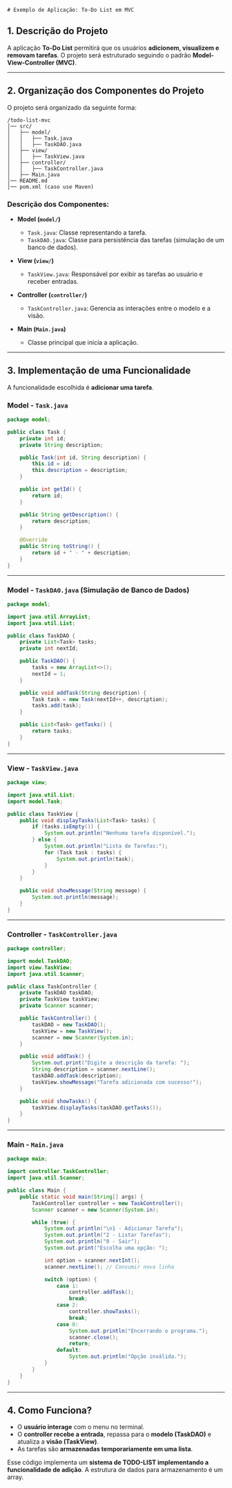     # Exemplo de Aplicação: To-Do List em MVC

## 1. Descrição do Projeto
A aplicação **To-Do List** permitirá que os usuários **adicionem, visualizem e removam tarefas**. O projeto será estruturado seguindo o padrão **Model-View-Controller (MVC)**.

---

## 2. Organização dos Componentes do Projeto
O projeto será organizado da seguinte forma:

```
/todo-list-mvc
│── src/
│   ├── model/
│   │   ├── Task.java
│   │   ├── TaskDAO.java
│   ├── view/
│   │   ├── TaskView.java
│   ├── controller/
│   │   ├── TaskController.java
│   ├── Main.java
│── README.md
│── pom.xml (caso use Maven)
```

### **Descrição dos Componentes:**
- **Model (`model/`)**  
  - `Task.java`: Classe representando a tarefa.  
  - `TaskDAO.java`: Classe para persistência das tarefas (simulação de um banco de dados).  

- **View (`view/`)**  
  - `TaskView.java`: Responsável por exibir as tarefas ao usuário e receber entradas.

- **Controller (`controller/`)**  
  - `TaskController.java`: Gerencia as interações entre o modelo e a visão.

- **Main (`Main.java`)**  
  - Classe principal que inicia a aplicação.

---

## 3. Implementação de uma Funcionalidade
A funcionalidade escolhida é **adicionar uma tarefa**.  

### **Model - `Task.java`**
```java
package model;

public class Task {
    private int id;
    private String description;

    public Task(int id, String description) {
        this.id = id;
        this.description = description;
    }

    public int getId() {
        return id;
    }

    public String getDescription() {
        return description;
    }

    @Override
    public String toString() {
        return id + " - " + description;
    }
}
```

---

### **Model - `TaskDAO.java` (Simulação de Banco de Dados)**
```java
package model;

import java.util.ArrayList;
import java.util.List;

public class TaskDAO {
    private List<Task> tasks;
    private int nextId;

    public TaskDAO() {
        tasks = new ArrayList<>();
        nextId = 1;
    }

    public void addTask(String description) {
        Task task = new Task(nextId++, description);
        tasks.add(task);
    }

    public List<Task> getTasks() {
        return tasks;
    }
}
```

---

### **View - `TaskView.java`**
```java
package view;

import java.util.List;
import model.Task;

public class TaskView {
    public void displayTasks(List<Task> tasks) {
        if (tasks.isEmpty()) {
            System.out.println("Nenhuma tarefa disponível.");
        } else {
            System.out.println("Lista de Tarefas:");
            for (Task task : tasks) {
                System.out.println(task);
            }
        }
    }

    public void showMessage(String message) {
        System.out.println(message);
    }
}
```

---

### **Controller - `TaskController.java`**
```java
package controller;

import model.TaskDAO;
import view.TaskView;
import java.util.Scanner;

public class TaskController {
    private TaskDAO taskDAO;
    private TaskView taskView;
    private Scanner scanner;

    public TaskController() {
        taskDAO = new TaskDAO();
        taskView = new TaskView();
        scanner = new Scanner(System.in);
    }

    public void addTask() {
        System.out.print("Digite a descrição da tarefa: ");
        String description = scanner.nextLine();
        taskDAO.addTask(description);
        taskView.showMessage("Tarefa adicionada com sucesso!");
    }

    public void showTasks() {
        taskView.displayTasks(taskDAO.getTasks());
    }
}
```

---

### **Main - `Main.java`**
```java
package main;

import controller.TaskController;
import java.util.Scanner;

public class Main {
    public static void main(String[] args) {
        TaskController controller = new TaskController();
        Scanner scanner = new Scanner(System.in);

        while (true) {
            System.out.println("\n1 - Adicionar Tarefa");
            System.out.println("2 - Listar Tarefas");
            System.out.println("0 - Sair");
            System.out.print("Escolha uma opção: ");

            int option = scanner.nextInt();
            scanner.nextLine(); // Consumir nova linha

            switch (option) {
                case 1:
                    controller.addTask();
                    break;
                case 2:
                    controller.showTasks();
                    break;
                case 0:
                    System.out.println("Encerrando o programa.");
                    scanner.close();
                    return;
                default:
                    System.out.println("Opção inválida.");
            }
        }
    }
}
```

---

## 4. Como Funciona?
- O **usuário interage** com o menu no terminal.
- O **controller recebe a entrada**, repassa para o **modelo (TaskDAO)** e atualiza a **visão (TaskView)**.
- As tarefas são **armazenadas temporariamente em uma lista**.

Esse código implementa um **sistema de TODO-LIST implementando a funcionalidade de adição**. A estrutura de dados para armazenamento é um array.